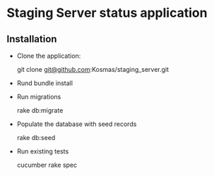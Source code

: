 # Staging Server status application

## Installation

* Clone the application:

    git clone git@github.com:Kosmas/staging_server.git

* Rund bundle install

* Run migrations

    rake db:migrate

* Populate the database with seed records

    rake db:seed

* Run existing tests

    cucumber
    rake spec
